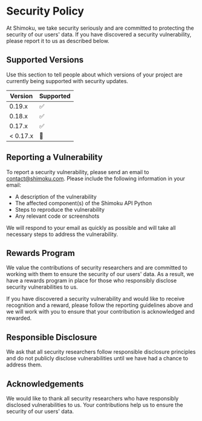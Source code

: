 
# Security Policy

At Shimoku, we take security seriously and are committed to protecting the security of our users' data. If you have discovered a security vulnerability, please report it to us as described below.

## Supported Versions

Use this section to tell people about which versions of your project are
currently being supported with security updates.

| Version | Supported          |
| ------- | ------------------ |
| 0.19.x   | ✅ |
| 0.18.x  | ✅ |
| 0.17.x  | ✅ |
| < 0.17.x   | 🚫 |

## Reporting a Vulnerability

To report a security vulnerability, please send an email to [contact@shimoku.com](mailto:contact@shimoku.com). Please include the following information in your email:

- A description of the vulnerability
- The affected component(s) of the Shimoku API Python
- Steps to reproduce the vulnerability
- Any relevant code or screenshots

We will respond to your email as quickly as possible and will take all necessary steps to address the vulnerability.

## Rewards Program

We value the contributions of security researchers and are committed to working with them to ensure the security of our users' data. As a result, we have a rewards program in place for those who responsibly disclose security vulnerabilities to us.

If you have discovered a security vulnerability and would like to receive recognition and a reward, please follow the reporting guidelines above and we will work with you to ensure that your contribution is acknowledged and rewarded.

## Responsible Disclosure

We ask that all security researchers follow responsible disclosure principles and do not publicly disclose vulnerabilities until we have had a chance to address them.

## Acknowledgements

We would like to thank all security researchers who have responsibly disclosed vulnerabilities to us. Your contributions help us to ensure the security of our users' data.